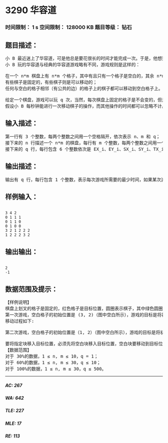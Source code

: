 # 3290 华容道   
### 时间限制： 1 s     空间限制： 128000 KB     题目等级： 钻石  
## 题目描述：  

<pre>
小 B 最近迷上了华容道，可是他总是要花很长的时间才能完成一次。于是，他想到用编程来完成华容道：给定一种局面，华容道是否根本就无法完成，如果能完成，最少需要多少时间。  
小 B 玩的华容道与经典的华容道游戏略有不同，游戏规则是这样的：

在一个 n*m 棋盘上有 n*m 个格子，其中有且只有一个格子是空白的，其余 n*m-1个格子上每个格子上有一个棋子，每个棋子的大小都是 1*1 的；
有些棋子是固定的，有些棋子则是可以移动的；
任何与空白的格子相邻（有公共的边）的格子上的棋子都可以移动到空白格子上。 游戏的目的是把某个指定位置可以活动的棋子移动到目标位置。

给定一个棋盘，游戏可以玩 q 次，当然，每次棋盘上固定的格子是不会变的，但是棋盘上空白的格子的初始位置、指定的可移动的棋子的初始位置和目标位置却可能不同。第 i 次玩的时候，空白的格子在第 EX_i 行第 EY_i 列，指定的可移动棋子的初始位置为第 SX_i 行第 SY_i 列，目标位置为第 TX_i 行第 TY_i 列。  
假设小 B 每秒钟能进行一次移动棋子的操作，而其他操作的时间都可以忽略不计。请你告诉小 B 每一次游戏所需要的最少时间，或者告诉他不可能完成游戏。
</pre>
  
  
## 输入描述：  

<pre>
第一行有 3 个整数，每两个整数之间用一个空格隔开，依次表示 n、m 和 q；  
接下来的 n 行描述一个 n*m 的棋盘，每行有 m 个整数，每两个整数之间用一个空格隔开，每个整数描述棋盘上一个格子的状态，0 表示该格子上的棋子是固定的，1 表示该格子上的棋子可以移动或者该格子是空白的。  
接下来的 q 行，每行包含 6 个整数依次是 EX_i、EY_i、SX_i、SY_i、TX_i、TY_i，每两个整数之间用一个空格隔开，表示每次游戏空白格子的位置，指定棋子的初始位置和目标位置。
</pre>
  
  
## 输出描述：  

<pre>
输出有 q 行，每行包含 1 个整数，表示每次游戏所需要的最少时间，如果某次游戏无法完成目标则输出-1。
</pre>
  
  
## 样例输入：  

<pre><code>
3 4 2   
0 1 1 1   
0 1 1 0   
0 1 0 0   
3 2 1 2 2 2   
1 2 2 2 3 2
</code></pre>
  
  
## 输出输出：  

<pre><code>
2   
-1
</code></pre>
  
  
## 数据范围及提示：  

<pre>
【样例说明】  
棋盘上划叉的格子是固定的，红色格子是目标位置，圆圈表示棋子，其中绿色圆圈表示目标棋子。  
第一次游戏，空白格子的初始位置是 (3, 2)（图中空白所示），游戏的目标是将初始位置在(1, 2)上的棋子（图中绿色圆圈所代表的棋子）移动到目标位置(2, 2)（图中红色的格子）上。  
移动过程如下:

第二次游戏，空白格子的初始位置是（1, 2）（图中空白所示），游戏的目标是将初始位置在（2, 2）上的棋子（图中绿色圆圈所示）移动到目标位置 (3, 2)上。

要将指定块移入目标位置，必须先将空白块移入目标位置，空白块要移动到目标位置，必然是从位置（2，2）上与当前图中目标位置上的棋子交换位置，之后能与空白块交换位置的只有当前图中目标位置上的那个棋子，因此目标棋子永远无法走到它的目标位置，游戏无法完成。
【数据范围】  
对于 30%的数据，1 ≤ n, m ≤ 10，q = 1；   
对于 60%的数据，1 ≤ n, m ≤ 30，q ≤ 10；   
对于 100%的数据，1 ≤ n, m ≤ 30，q ≤ 500。
</pre>
  
  
***  

##### AC: 267  
##### WA: 642  
##### TLE: 227  
##### MLE: 17  
##### RE: 113  
